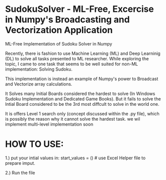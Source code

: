 # SudokuSolver - ML-Free, Excercise in Numpy's Broadcasting and Vectorization Application
ML-Free Implementation of Sudoku Solver in Numpy

Recently, there is fashion to use Machine Learning (ML) and Deep Learninig (DL) to solve all tasks presented to ML researcher. While exploring the topic, I came to one task that seems to be well suited for non-ML implementation: Solving Sudoku.

This implementation is instead an example of Numpy's power to Broadcast and Vectorize array calculations.

It Solves many Initial Boards considered the hardest to solve (In Windows Sudoku Implementation and Dedicated Game Books). But it fails to solve the Intial Board considered to be the 3rd most diffcult to solve in the world one.

It is offers Level 1 search only (concept discussed within the .py file), which is possibly the reason why it cannot solve the hardest task. we wil implement multi-level implementation soon

# HOW TO USE:

1.) put your intial values in:
start_values = () # use Excel Helper file to prepare imput.

2.) Run the file
